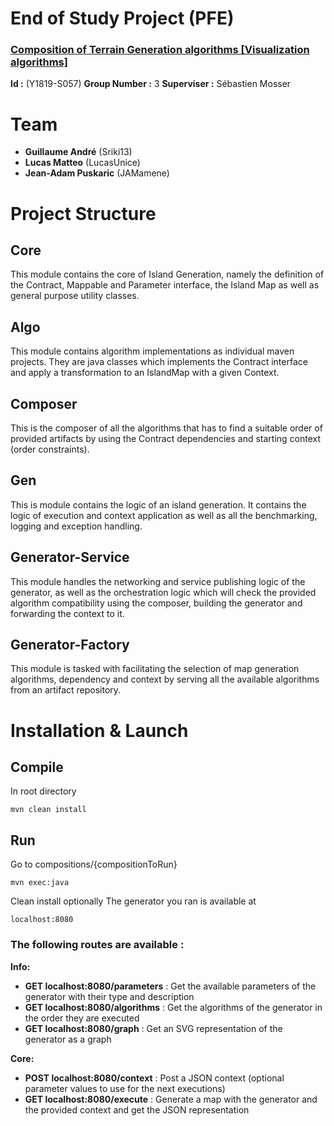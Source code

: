 
# End of Study Project (PFE)

### [Composition of Terrain Generation algorithms \[Visualization algorithms\]](http://gmolines.github.io/pfe/oqp/al/ihm/2018/09/11/Y1819-S057)

**Id :** (Y1819-S057)
**Group Number :** 3
**Superviser :** Sébastien Mosser

# Team
 - **Guillaume André** (Sriki13)
 - **Lucas Matteo** (LucasUnice)
 - **Jean-Adam Puskaric** (JAMamene)

# Project Structure

## Core
This module contains the core of Island Generation, namely the definition of the Contract, Mappable and Parameter interface, the Island Map as well as general purpose utility classes.

## Algo
This module contains algorithm implementations as individual maven projects. They are java classes which implements the Contract interface and apply a transformation to an IslandMap with a given Context.

## Composer
This is the composer of all the algorithms that has to find a suitable order of provided artifacts by using the Contract dependencies and starting context (order constraints).

## Gen
This is module contains the logic of an island generation. It contains the logic of execution and context application as well as all the benchmarking, logging and exception handling.

## Generator-Service
This module handles the networking and service publishing logic of the generator, as well as the orchestration logic which will check the provided algorithm compatibility using the composer, building the generator and forwarding the context to it.

## Generator-Factory
This module is tasked with facilitating the selection of map generation algorithms, dependency and context by serving all the available algorithms from an artifact repository.

# Installation & Launch


## Compile

In root directory

    mvn clean install

## Run
Go to compositions/{compositionToRun}

    mvn exec:java

Clean install optionally
The generator you ran is available at 

    localhost:8080



### The following routes are available :

**Info:**
 - **GET localhost:8080/parameters** : Get the available parameters of the generator with their type and description
 - **GET localhost:8080/algorithms** : Get the algorithms of the generator in the order they are executed
 - **GET localhost:8080/graph** : Get an SVG representation of the generator as a graph
 
 **Core:**
 - **POST localhost:8080/context** :  Post a JSON context (optional parameter values to use for the next executions)
 - **GET localhost:8080/execute** : Generate a map with the generator and the provided context and get the JSON representation
